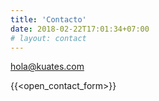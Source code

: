 ```yaml
---
title: 'Contacto'
date: 2018-02-22T17:01:34+07:00
# layout: contact
---
```


[hola@kuates.com](mailto:hola@kuates.com)

{{<open_contact_form>}}
